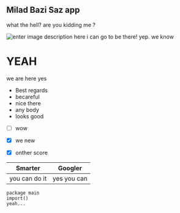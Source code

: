 ## Milad Bazi Saz app
what the hell?
are you kidding me ?

![enter image description here](https://www.w3schools.com/w3images/fjords.jpg)
i can go to be there!
yep. we know

# YEAH
we are here yes

 - Best regards
 - becareful
 - nice there
 - any body
 - looks good
 - [ ] wow
 - [x] we new
 - [x] onther score


|Smarter| Googler |
|--|--|
| you can do it | yes you can  |




    package main
    import()
    yeah...
